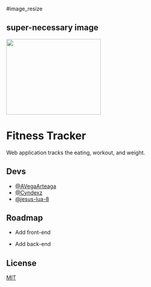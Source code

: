 #image_resize

## super-necessary image
<img src="https://cdn.discordapp.com/attachments/890694657980399636/938654929088823326/fitnesslogo.png" width="250" height="200"/>


# Fitness Tracker

Web application tracks the eating, workout, and weight.  




## Devs

- [@AVegaArteaga](https://github.com/AVegaArteaga)
- [@Cyndexz](https://github.com/Cyndexz)
- [@jesus-lua-8](https://github.com/jesus-lua-8)

## Roadmap

- Add front-end 
 

- Add back-end 


## License

[MIT](https://choosealicense.com/licenses/mit/)

